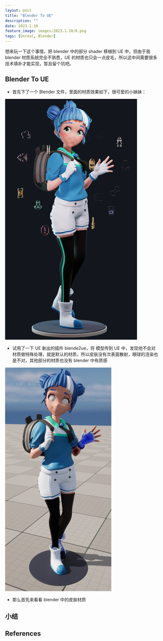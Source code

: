 ```yaml
---
layout: post
title: "Blender To UE"
description: ""
date: 2023-1-10
feature_image: images/2023.1.10/0.png
tags: [Unreal, Blender]
---
```


想来玩一下这个事情，把 blender 中的部分 shader 移植到 UE 中，但由于我 blender 材质系统完全不熟悉，UE 的材质也只会一点皮毛，所以这中间需要很多技术填补才能实现，暂且留个坑吧。

<!--more-->

## Blender To UE

- 首先下了一个 Blender 文件，里面的材质效果如下，很可爱的小妹妹：

![](../images/2023.1.10/0.png)

- 试用了一下 UE 新出的插件 blende2ue，将 模型传到 UE 中，发现他不会对材质做特殊处理，就是默认的材质，所以皮肤没有次表面散射，眼球的渲染也是不对，其他部分的材质也没有 blender 中有质感

![](../images/2023.1.10/1.png)

- 那么首先来看看 blender 中的皮肤材质



## 小结

## References